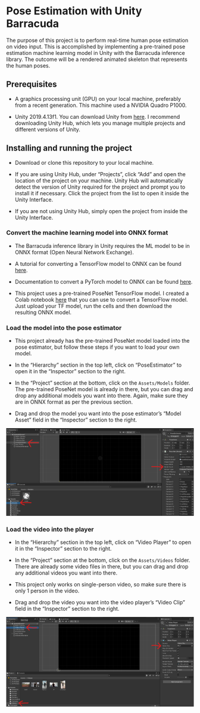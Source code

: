 # Pose Estimation with Unity Barracuda

The purpose of this project is to perform real-time human pose estimation on video input.  This is accomplished by implementing a pre-trained pose estimation machine learning model in Unity with the Barracuda inference library.  The outcome will be a rendered animated skeleton that represents the human poses.

## Prerequisites

* A graphics processing unit (GPU) on your local machine, preferably from a recent generation.  This machine used a NVIDIA Quadro P1000.

* Unity 2019.4.13f1.  You can download Unity from [here]( https://unity3d.com/get-unity/download).  I recommend downloading Unity Hub, which lets you manage multiple projects and different versions of Unity.


## Installing and running the project

* Download or clone this repository to your local machine.

* If you are using Unity Hub, under “Projects”, click “Add” and open the location of the project on your machine.  Unity Hub will automatically detect the version of Unity required for the project and prompt you to install it if necessary.  Click the project from the list to open it inside the Unity Interface.

* If you are not using Unity Hub, simply open the project from inside the Unity Interface.

### Convert the machine learning model into ONNX format
* The Barracuda inference library in Unity requires the ML model to be in ONNX format (Open Neural Network Exchange).

* A tutorial for converting a TensorFlow model to ONNX can be found [here](https://christianjmills.com/tensorflow/onnx/tutorial/2020/10/21/How-to-Convert-a-TensorFlow-SavedModel-to-ONNX.html).

* Documentation to convert a PyTorch model to ONNX can be found [here](https://pytorch.org/tutorials/advanced/super_resolution_with_onnxruntime.html).

* This project uses a pre-trained PoseNet TensorFlow model.  I created a Colab notebook [here](https://colab.research.google.com/drive/1DE0meDsiVmhMqphGYVlHuxDK1AT3J2vp?usp=sharing) that you can use to convert a TensorFlow model.  Just upload your TF model, run the cells and then download the resulting ONNX model.

### Load the model into the pose estimator  

* This project already has the pre-trained PoseNet model loaded into the pose estimator, but follow these steps if you want to load your own model.

* In the “Hierarchy” section in the top left, click on “PoseEstimator” to open it in the “Inspector” section to the right.

* In the “Project” section at the bottom, click on the `Assets/Models` folder.  The pre-trained PoseNet model is already in there, but you can drag and drop any additional models you want into there.  Again, make sure they are in ONNX format as per the previous section.

* Drag and drop the model you want into the pose estimator’s “Model Asset” field in the “Inspector” section to the right.

![assets models](Images\assets_models.png)

### Load the video into the player
* In the “Hierarchy” section in the top left, click on “Video Player” to open it in the “Inspector” section to the right.

* In the “Project” section at the bottom, click on the `Assets/Videos` folder.  There are already some video files in there, but you can drag and drop any additional videos you want into there. 

* This project only works on single-person video, so make sure there is only 1 person in the video.

* Drag and drop the video you want into the video player’s “Video Clip” field in the “Inspector” section to the right.

![assets video](Images\assets_video.png)
